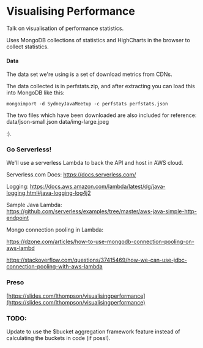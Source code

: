 # Visualising Performance
Talk on visualisation of performance statistics.

Uses MongoDB collections of statistics and HighCharts in the browser to collect statistics.


#### Data
The data set we're using is a set of download metrics from CDNs.

The data collected is in perfstats.zip, and after extracting you can load this into MongoDB like this:

```$text
mongoimport -d SydneyJavaMeetup -c perfstats perfstats.json
```

The two files which have been downloaded are also included for reference:
data/json-small.json
data/img-large.jpeg

:).

### Go Serverless! 
We'll use a serverless Lambda to back the API and host in AWS cloud.

Serverless.com Docs:
https://docs.serverless.com/

Logging:
https://docs.aws.amazon.com/lambda/latest/dg/java-logging.html#java-logging-log4j2

Sample Java Lambda:
https://github.com/serverless/examples/tree/master/aws-java-simple-http-endpoint

Mongo connection pooling in Lambda:

https://dzone.com/articles/how-to-use-mongodb-connection-pooling-on-aws-lambd

https://stackoverflow.com/questions/37415469/how-we-can-use-jdbc-connection-pooling-with-aws-lambda

### Preso

[https://slides.com/lthompson/visualisingperformance](https://slides.com/lthompson/visualisingperformance)

### TODO: 
Update to use the $bucket aggregation framework feature instead of calculating the buckets in code (if poss!).